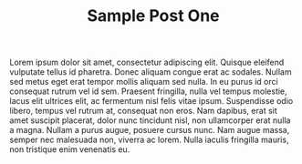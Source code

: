 ﻿---
layout: docs
title: Sample Post One
prev_section: variables
next_section: templates
---

Lorem ipsum dolor sit amet, consectetur adipiscing elit. Quisque eleifend vulputate tellus id pharetra. Donec aliquam congue erat ac sodales. Nullam sed metus eget erat tempor mollis aliquam sed nulla. In eu purus id orci consequat rutrum vel id sem. Praesent fringilla, nulla vel tempus molestie, lacus elit ultrices elit, ac fermentum nisl felis vitae ipsum. Suspendisse odio libero, tempus vel rutrum at, consequat non eros. Nam dapibus, erat sit amet suscipit placerat, dolor nunc tincidunt nisl, non ullamcorper erat nulla a magna. Nullam a purus augue, posuere cursus nunc. Nam augue massa, semper nec malesuada non, viverra ac lorem. Nulla iaculis fringilla mauris, non tristique enim venenatis eu.